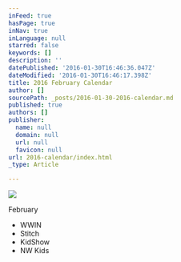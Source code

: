 ```yaml
---
inFeed: true
hasPage: true
inNav: true
inLanguage: null
starred: false
keywords: []
description: ''
datePublished: '2016-01-30T16:46:36.047Z'
dateModified: '2016-01-30T16:46:17.398Z'
title: 2016 February Calendar
author: []
sourcePath: _posts/2016-01-30-2016-calendar.md
published: true
authors: []
publisher:
  name: null
  domain: null
  url: null
  favicon: null
url: 2016-calendar/index.html
_type: Article

---
```

![](https://s3-us-west-2.amazonaws.com/the-grid-img/p/836cd687abf3407335b5bd3725127887521d8c45.jpg)

February

* WWIN
* Stitch
* KidShow
* NW Kids